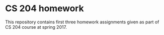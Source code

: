 # CS 204 homework
This repository contains first three homework assignments given as part of CS 204 course at spring 2017.
